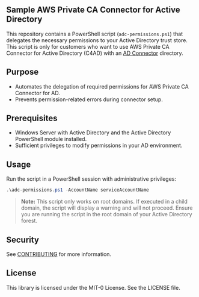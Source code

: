 ## Sample AWS Private CA Connector for Active Directory

This repository contains a PowerShell script (`adc-permissions.ps1`) that delegates the necessary permissions to your Active Directory trust store. This script is only for customers who want to use AWS Private CA Connector for Active Directory (C4AD) with an [AD Connector](https://docs.aws.amazon.com/directoryservice/latest/admin-guide/directory_ad_connector.html) directory. 

## Purpose
- Automates the delegation of required permissions for AWS Private CA Connector for AD.
- Prevents permission-related errors during connector setup.

## Prerequisites
- Windows Server with Active Directory and the Active Directory PowerShell module installed.
- Sufficient privileges to modify permissions in your AD environment.

## Usage
Run the script in a PowerShell session with administrative privileges:

   ```powershell
   .\adc-permissions.ps1 -AccountName serviceAccountName
   ```
   
> **Note:** This script only works on root domains. If executed in a child domain, the script will display a warning and will not proceed. Ensure you are running the script in the root domain of your Active Directory forest.

## Security

See [CONTRIBUTING](CONTRIBUTING.md#security-issue-notifications) for more information.

## License

This library is licensed under the MIT-0 License. See the LICENSE file.


